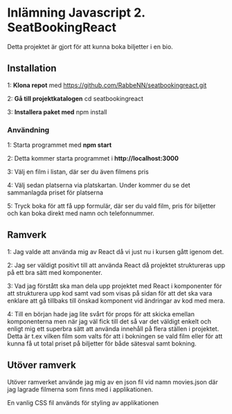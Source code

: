 # Inlämning Javascript 2. SeatBookingReact

Detta projektet är gjort för att kunna boka biljetter i en bio.

## Installation

1: **Klona repot** med https://github.com/RabbeNN/seatbookingreact.git

2: **Gå till projektkatalogen** cd seatbookingreact

3: **Installera paket med** npm install

### Användning

1: Starta programmet med **npm start**

2: Detta kommer starta programmet i **http://localhost:3000**

3: Välj en film i listan, där ser du även filmens pris

4: Välj sedan platserna via platskartan. Under kommer du se det sammanlagda priset för platserna

5: Tryck boka för att få upp formulär, där ser du vald film, pris för biljetter och kan boka direkt med namn och telefonnummer.

## Ramverk
1: Jag valde att använda mig av React då vi just nu i kursen gått igenom det.

2: Jag ser väldigt positivt till att använda React då projektet struktureras upp på ett bra sätt med komponenter.

3: Vad jag förstått ska man dela upp projektet med React i komponenter för att strukturera upp kod samt vad som visas
på sidan för att det ska vara enklare att gå tillbaks till önskad komponent vid ändringar av kod med mera.

4: Till en början hade jag lite svårt för props för att skicka emellan komponenterna men när jag väl fick
till det så var det väldigt enkelt och enligt mig ett superbra sätt att använda innehåll på flera ställen i projektet.
Detta är t.ex vilken film som valts för att i bokningen se vald film eller för att kunna få ut total priset på biljetter
för både sätesval samt bokning.


## Utöver ramverk
Utöver ramverket använde jag mig av en json fil vid namn movies.json där jag lagrade filmerna som finns med i applikationen.

En vanlig CSS fil används för styling av applikationen
